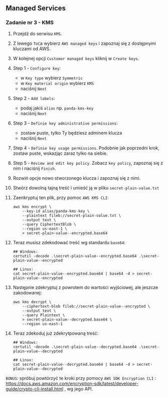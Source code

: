 ## Managed Services

### Zadanie nr 3 - KMS

1. Przejdź do serwisu `KMS`.

2.  Z lewego `ToC`a wybierz `AWS managed keys` i zapoznaj się z dostępnymi kluczami od AWS.

3. W kolejnej opcji `Customer managed keys` kliknij w `Create keys`.

4. Step 1 - `Configure key`: 

    * w `Key type` wybierz `Symmetric`
    * w `Key material origin` wybierz `KMS`
    * naciśnij `Next`

5. Step 2 - `Add labels`:

    * podaj jakiś `alias` np. `panda-kms-key`
    * naciśnij `Next`

6. Step 3 - `Definie key administrative permissions`:

    * zostaw puste, tylko Ty będziesz adminem klucza
    *  naciśnij `Next`

7. Step 4 - `Definie key usage permissions`. Podobnie jak poprzedni krok, zostaw puste, wskazjąc zaraz tylko na siebie.

8. Step 5 - `Review and edit key policy`. Zobacz `key policy`, zapoznaj się z nim i naciśnij `Finish`.

9. Rozwiń opcje nowo stworzonego klucza i zapoznaj się z nimi.

10. Stwórz dowolną tajną treść i umieść ją w pliku `secret-plain-value.txt`

11. Zaenkryptuj ten plik, przy pomoc `AWS KMS CLI`:

        aws kms encrypt \
            --key-id alias/panda-kms-key \
            --plaintext fileb://secret-plain-value.txt \
            --output text \
            --query CiphertextBlob \
            --region us-east-1 \
            > secret-plain-value--encrypted.base64

12. Teraz musisz zdekodować treść wg standardu `base64`:

        ## Windows:
        certutil -decode .\secret-plain-value--encrypted.base64 .\secret-plain-value--encrypted

        ## Linux:
        cat secret-plain-value--encrypted.base64 | base64 -d > secret-plain-value--encrypted

13. Następnie zdekryptuj z powrotem do wartości wyjściowej, ale jeszcze zakodowanej:

        aws kms decrypt \
            --ciphertext-blob fileb://secret-plain-value--encrypted \
            --output text \
            --query Plaintext \
            > secret-plain-value--decrypted.base64 \
            --region us-east-1

14. Teraz zdekoduj już zdekrytpowaną treść:

        ## Windows:
        certutil -decode .\secret-plain-value--decrypted.base64 .\secret-plain-value--decrypted

        ## Linux:
        cat secret-plain-value--decrypted.base64 | base64 -d > secret-plain-value--decrypted

`BONUS`: spróbuj powtórzyć te kroki przy pomocy `AWS SDK Encryption CLI` : https://docs.aws.amazon.com/encryption-sdk/latest/developer-guide/crypto-cli-install.html , wg jego API.